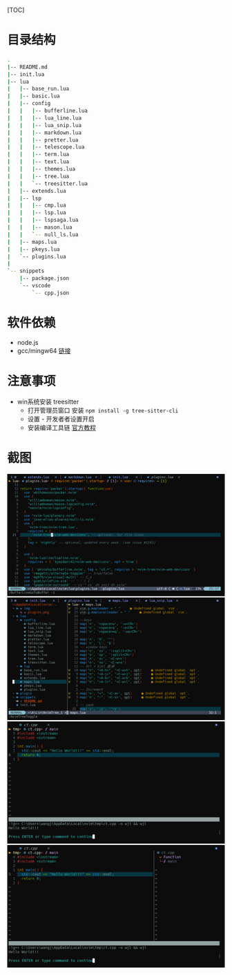 [TOC]
# 目录结构
```bash
.
|-- README.md
|-- init.lua
|-- lua
|   |-- base_run.lua
|   |-- basic.lua
|   |-- config
|   |   |-- bufferline.lua
|   |   |-- lua_line.lua
|   |   |-- lua_snip.lua
|   |   |-- markdown.lua
|   |   |-- pretter.lua
|   |   |-- telescope.lua
|   |   |-- term.lua
|   |   |-- text.lua
|   |   |-- themes.lua
|   |   |-- tree.lua
|   |   `-- treesitter.lua
|   |-- extends.lua
|   |-- lsp
|   |   |-- cmp.lua
|   |   |-- lsp.lua
|   |   |-- lspsaga.lua
|   |   |-- mason.lua
|   |   `-- null_ls.lua
|   |-- maps.lua
|   |-- pkeys.lua
|   `-- plugins.lua
|   
`-- snippets
    |-- package.json
    `-- vscode
        `-- cpp.json
```
# 软件依赖
* node.js
* gcc/mingw64 [链接](https://sourceforge.net/projects/mingw-w64/files/)

# 注意事项
* win系统安装 treesitter
  - 打开管理员窗口 安装 `npm install -g tree-sitter-cli`
  - 设置 - 开发者者设置开启
  - 安装编译工具链 [官方教程](https://github.com/nvim-treesitter/nvim-treesitter/wiki/Windows-support)

# 截图
![plugins](img/plugins.png)
![plugins](img/maps.png)
![plugins](img/cpp.png)
![plugins](img/cpp2.png)

